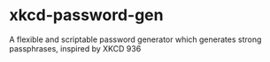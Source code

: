 # xkcd-password-gen
A flexible and scriptable password generator which generates strong passphrases, inspired by XKCD 936
